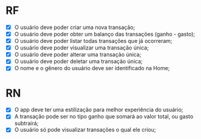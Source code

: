 # RF

- [x] O usuário deve poder criar uma nova transação; 
- [x] O usuário deve poder obter um balanço das transações (ganho - gasto);
- [x] O usuário deve poder listar todas transações que já ocorreram;
- [x] O usuário deve poder visualizar uma transação única;
- [x] O usuário deve poder alterar uma transação única;
- [x] O usuário deve poder deletar uma transação única;
- [x] O nome e o gênero do usuário deve ser identificado na Home;

# RN
- [x] O app deve ter uma estilização para melhor experiência do usuário;
- [x] A transação pode ser no tipo ganho que somará ao valor total, ou gasto subtrairá;
- [x] O usuário só pode visualizar transações o qual ele criou;